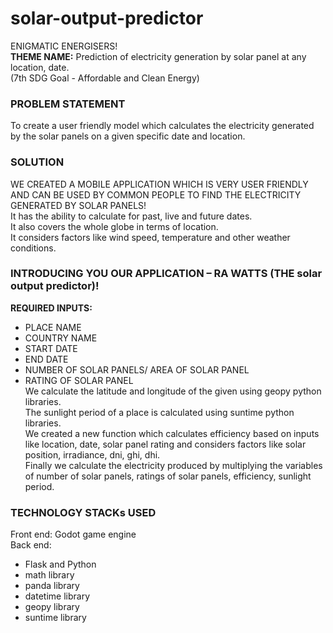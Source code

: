 # solar-output-predictor
ENIGMATIC ENERGISERS! <br>
**THEME NAME:** Prediction of electricity generation by solar panel at any location, date. <br>
(7th SDG Goal - Affordable and Clean Energy) <br>

### PROBLEM STATEMENT <br>
To create a user friendly model which calculates the electricity generated by the solar panels on a given specific date and location. <br>

### SOLUTION <br>
WE CREATED A MOBILE APPLICATION WHICH IS VERY USER FRIENDLY AND CAN BE USED BY COMMON PEOPLE TO FIND THE ELECTRICITY GENERATED BY SOLAR PANELS! <br>
It has the ability to calculate for past, live and future dates. <br>
It also covers the whole globe in terms of location. <br>
It considers factors like wind speed, temperature and other weather conditions. <br>

### INTRODUCING YOU OUR APPLICATION – RA WATTS (THE solar output predictor)! <br>
**REQUIRED INPUTS:** <br>
* PLACE NAME <br>
* COUNTRY NAME <br>
* START DATE <br>
* END DATE <br>
* NUMBER OF SOLAR PANELS/ AREA OF SOLAR PANEL <br>
* RATING OF SOLAR PANEL <br>
We calculate the latitude and longitude of the given using geopy python libraries. <br>
The sunlight period of a place is calculated using suntime python libraries. <br>
We created a new function which calculates efficiency based on inputs like location, date, solar panel rating and considers factors like solar position, irradiance, dni, ghi, dhi. <br>
Finally we calculate the electricity produced by multiplying the variables of number of solar panels, ratings of solar panels, efficiency, sunlight period. <br>

### TECHNOLOGY STACKs USED <br>
Front end: Godot game engine <br>
Back end:
* Flask and Python <br>
* math library <br>
* panda library <br>
* datetime library <br>
* geopy library <br>
* suntime library <br>
